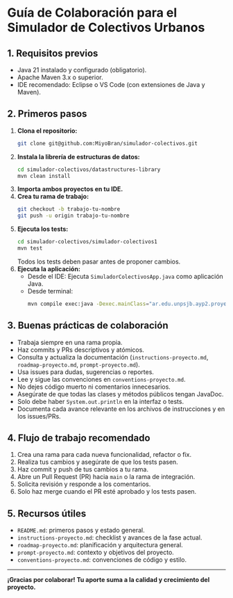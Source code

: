 # Guía de Colaboración para el Simulador de Colectivos Urbanos

## 1. Requisitos previos
- Java 21 instalado y configurado (obligatorio).
- Apache Maven 3.x o superior.
- IDE recomendado: Eclipse o VS Code (con extensiones de Java y Maven).

## 2. Primeros pasos
1. **Clona el repositorio:**
   ```sh
   git clone git@github.com:MiyoBran/simulador-colectivos.git
   ```
2. **Instala la librería de estructuras de datos:**
   ```sh
   cd simulador-colectivos/datastructures-library
   mvn clean install
   ```
3. **Importa ambos proyectos en tu IDE.**
4. **Crea tu rama de trabajo:**
   ```sh
   git checkout -b trabajo-tu-nombre
   git push -u origin trabajo-tu-nombre
   ```
5. **Ejecuta los tests:**
   ```sh
   cd simulador-colectivos/simulador-colectivos1
   mvn test
   ```
   Todos los tests deben pasar antes de proponer cambios.
6. **Ejecuta la aplicación:**
   - Desde el IDE: Ejecuta `SimuladorColectivosApp.java` como aplicación Java.
   - Desde terminal:
     ```sh
     mvn compile exec:java -Dexec.mainClass="ar.edu.unpsjb.ayp2.proyectointegrador.interfaz.SimuladorColectivosApp"
     ```

## 3. Buenas prácticas de colaboración
- Trabaja siempre en una rama propia.
- Haz commits y PRs descriptivos y atómicos.
- Consulta y actualiza la documentación (`instructions-proyecto.md`, `roadmap-proyecto.md`, `prompt-proyecto.md`).
- Usa issues para dudas, sugerencias o reportes.
- Lee y sigue las convenciones en `conventions-proyecto.md`.
- No dejes código muerto ni comentarios innecesarios.
- Asegúrate de que todas las clases y métodos públicos tengan JavaDoc.
- Solo debe haber `System.out.println` en la interfaz o tests.
- Documenta cada avance relevante en los archivos de instrucciones y en los issues/PRs.

## 4. Flujo de trabajo recomendado
1. Crea una rama para cada nueva funcionalidad, refactor o fix.
2. Realiza tus cambios y asegúrate de que los tests pasen.
3. Haz commit y push de tus cambios a tu rama.
4. Abre un Pull Request (PR) hacia `main` o la rama de integración.
5. Solicita revisión y responde a los comentarios.
6. Solo haz merge cuando el PR esté aprobado y los tests pasen.

## 5. Recursos útiles
- `README.md`: primeros pasos y estado general.
- `instructions-proyecto.md`: checklist y avances de la fase actual.
- `roadmap-proyecto.md`: planificación y arquitectura general.
- `prompt-proyecto.md`: contexto y objetivos del proyecto.
- `conventions-proyecto.md`: convenciones de código y estilo.

---

**¡Gracias por colaborar! Tu aporte suma a la calidad y crecimiento del proyecto.**
